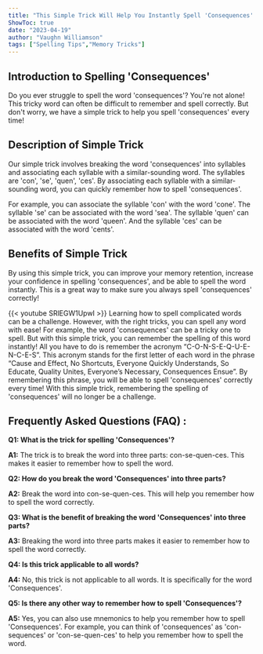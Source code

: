 ```yaml
---
title: "This Simple Trick Will Help You Instantly Spell 'Consequences' Every Time!"
ShowToc: true 
date: "2023-04-19"
author: "Vaughn Williamson" 
tags: ["Spelling Tips","Memory Tricks"]
---
```

## Introduction to Spelling 'Consequences'

Do you ever struggle to spell the word 'consequences'? You're not alone! This tricky word can often be difficult to remember and spell correctly. But don't worry, we have a simple trick to help you spell 'consequences' every time!

## Description of Simple Trick

Our simple trick involves breaking the word 'consequences' into syllables and associating each syllable with a similar-sounding word. The syllables are 'con', 'se', 'quen', 'ces'. By associating each syllable with a similar-sounding word, you can quickly remember how to spell 'consequences'.

For example, you can associate the syllable 'con' with the word 'cone'. The syllable 'se' can be associated with the word 'sea'. The syllable 'quen' can be associated with the word 'queen'. And the syllable 'ces' can be associated with the word 'cents'.

## Benefits of Simple Trick

By using this simple trick, you can improve your memory retention, increase your confidence in spelling 'consequences', and be able to spell the word instantly. This is a great way to make sure you always spell 'consequences' correctly!

{{< youtube SRlEGW1UpwI >}} 
Learning how to spell complicated words can be a challenge. However, with the right tricks, you can spell any word with ease! For example, the word 'consequences' can be a tricky one to spell. But with this simple trick, you can remember the spelling of this word instantly! All you have to do is remember the acronym “C-O-N-S-E-Q-U-E-N-C-E-S”. This acronym stands for the first letter of each word in the phrase “Cause and Effect, No Shortcuts, Everyone Quickly Understands, So Educate, Quality Unites, Everyone’s Necessary, Consequences Ensue”. By remembering this phrase, you will be able to spell 'consequences' correctly every time! With this simple trick, remembering the spelling of 'consequences' will no longer be a challenge.

## Frequently Asked Questions (FAQ) :
**Q1: What is the trick for spelling 'Consequences'?**

**A1:** The trick is to break the word into three parts: con-se-quen-ces. This makes it easier to remember how to spell the word.

**Q2: How do you break the word 'Consequences' into three parts?**

**A2:** Break the word into con-se-quen-ces. This will help you remember how to spell the word correctly.

**Q3: What is the benefit of breaking the word 'Consequences' into three parts?**

**A3:** Breaking the word into three parts makes it easier to remember how to spell the word correctly.

**Q4: Is this trick applicable to all words?**

**A4:** No, this trick is not applicable to all words. It is specifically for the word 'Consequences'.

**Q5: Is there any other way to remember how to spell 'Consequences'?**

**A5:** Yes, you can also use mnemonics to help you remember how to spell 'Consequences'. For example, you can think of 'consequences' as 'con-sequences' or 'con-se-quen-ces' to help you remember how to spell the word.





